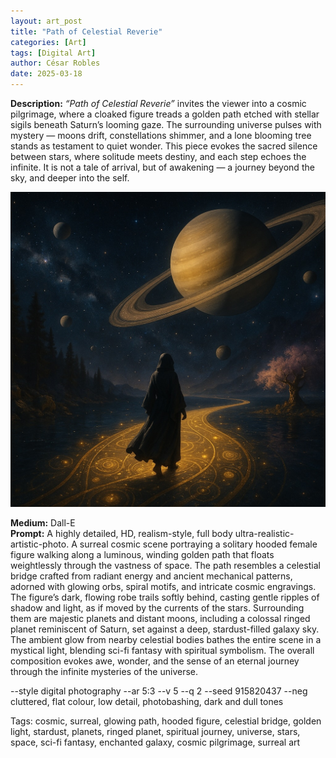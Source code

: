 ```yaml
---
layout: art_post
title: "Path of Celestial Reverie"
categories: [Art]
tags: [Digital Art]
author: César Robles
date: 2025-03-18
---
```

**Description:** *“Path of Celestial Reverie”* invites the viewer into a cosmic pilgrimage, where a cloaked figure treads a golden path etched with stellar sigils beneath Saturn’s looming gaze. The surrounding universe pulses with mystery — moons drift, constellations shimmer, and a lone blooming tree stands as testament to quiet wonder. This piece evokes the sacred silence between stars, where solitude meets destiny, and each step echoes the infinite. It is not a tale of arrival, but of awakening — a journey beyond the sky, and deeper into the self.

![Path of Celestial Reverie](/imag/digital_art/path_of_celestial_reverie.jpg)

**Medium:** Dall-E\
**Prompt:** A highly detailed, HD, realism-style,  full body ultra-realistic-artistic-photo. A surreal cosmic scene portraying a solitary hooded female figure walking along a luminous, winding golden path that floats weightlessly through the vastness of space. The path resembles a celestial bridge crafted from radiant energy and ancient mechanical patterns, adorned with glowing orbs, spiral motifs, and intricate cosmic engravings. The figure’s dark, flowing robe trails softly behind, casting gentle ripples of shadow and light, as if moved by the currents of the stars. Surrounding them are majestic planets and distant moons, including a colossal ringed planet reminiscent of Saturn, set against a deep, stardust-filled galaxy sky. The ambient glow from nearby celestial bodies bathes the entire scene in a mystical light, blending sci-fi fantasy with spiritual symbolism. The overall composition evokes awe, wonder, and the sense of an eternal journey through the infinite mysteries of the universe.

--style digital photography --ar 5:3 --v 5 --q 2 --seed 915820437 --neg cluttered, flat colour, low detail, photobashing, dark and dull tones

Tags: cosmic, surreal, glowing path, hooded figure, celestial bridge, golden light, stardust, planets, ringed planet, spiritual journey, universe, stars, space, sci-fi fantasy, enchanted galaxy, cosmic pilgrimage, surreal art
